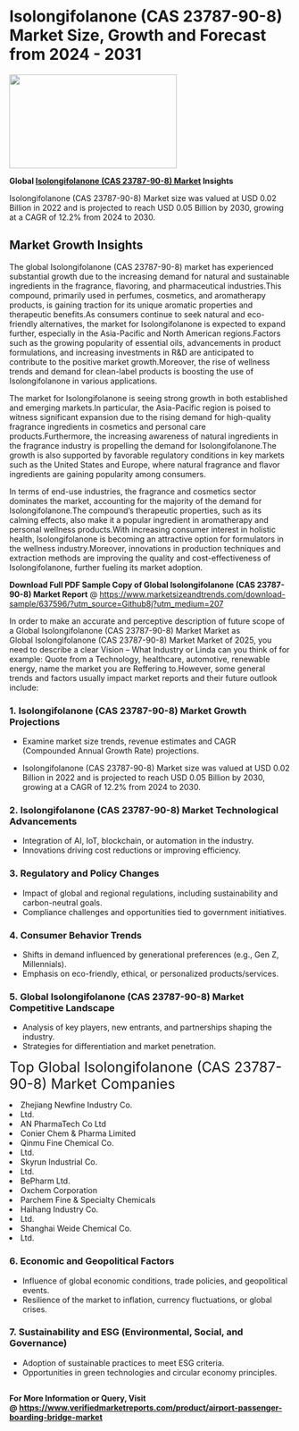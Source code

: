 <H1>Isolongifolanone (CAS 23787-90-8) Market Size, Growth and Forecast from 2024 - 2031</H1><img class="aligncenter size-medium wp-image-584254" src="https://thirdeyenews.in/wp-content/uploads/2024/09/Global-Market-Research-300x168.jpeg" alt="" width="300" height="168" /><p><strong>Global&nbsp;<a href="https://www.marketsizeandtrends.com/download-sample/637596/?utm_source=Github8j?utm_medium=207">Isolongifolanone (CAS 23787-90-8) Market</a> Insights</strong></p><p>Isolongifolanone (CAS 23787-90-8) Market size was valued at USD 0.02 Billion in 2022 and is projected to reach USD 0.05 Billion by 2030, growing at a CAGR of 12.2% from 2024 to 2030.</p><p><h2>Market Growth Insights</h2> <p>The global Isolongifolanone (CAS 23787-90-8) market has experienced substantial growth due to the increasing demand for natural and sustainable ingredients in the fragrance, flavoring, and pharmaceutical industries.This compound, primarily used in perfumes, cosmetics, and aromatherapy products, is gaining traction for its unique aromatic properties and therapeutic benefits.As consumers continue to seek natural and eco-friendly alternatives, the market for Isolongifolanone is expected to expand further, especially in the Asia-Pacific and North American regions.Factors such as the growing popularity of essential oils, advancements in product formulations, and increasing investments in R&D are anticipated to contribute to the positive market growth.Moreover, the rise of wellness trends and demand for clean-label products is boosting the use of Isolongifolanone in various applications.</p> <p>The market for Isolongifolanone is seeing strong growth in both established and emerging markets.In particular, the Asia-Pacific region is poised to witness significant expansion due to the rising demand for high-quality fragrance ingredients in cosmetics and personal care products.Furthermore, the increasing awareness of natural ingredients in the fragrance industry is propelling the demand for Isolongifolanone.The growth is also supported by favorable regulatory conditions in key markets such as the United States and Europe, where natural fragrance and flavor ingredients are gaining popularity among consumers.</p> <p>In terms of end-use industries, the fragrance and cosmetics sector dominates the market, accounting for the majority of the demand for Isolongifolanone.The compound’s therapeutic properties, such as its calming effects, also make it a popular ingredient in aromatherapy and personal wellness products.With increasing consumer interest in holistic health, Isolongifolanone is becoming an attractive option for formulators in the wellness industry.Moreover, innovations in production techniques and extraction methods are improving the quality and cost-effectiveness of Isolongifolanone, further fueling its market adoption.</p> <p><span class=""><strong>Download Full PDF Sample Copy of Global Isolongifolanone (CAS 23787-90-8) Market Report</strong> @ <a href="https://www.marketsizeandtrends.com/download-sample/637596/?utm_source=Github8j?utm_medium=207" target="_blank">https://www.marketsizeandtrends.com/download-sample/637596/?utm_source=Github8j?utm_medium=207</a></span></p><p>In order to make an accurate and perceptive description of future scope of a Global&nbsp;Isolongifolanone (CAS 23787-90-8) Market Market as Global&nbsp;Isolongifolanone (CAS 23787-90-8) Market Market of 2025, you need to describe a clear Vision &ndash; What Industry or Linda can you think of for example: Quote from a Technology, healthcare, automotive, renewable energy, name the market you are Reffering to.However, some general trends and factors usually impact market reports and their future outlook include:</p><h3>1.&nbsp;<strong>Isolongifolanone (CAS 23787-90-8) Market Growth Projections</strong></h3><ul><li>Examine market size trends, revenue estimates and CAGR (Compounded Annual Growth Rate) projections.</li><li><p>Isolongifolanone (CAS 23787-90-8) Market size was valued at USD 0.02 Billion in 2022 and is projected to reach USD 0.05 Billion by 2030, growing at a CAGR of 12.2% from 2024 to 2030.</p></li></ul><h3>2.&nbsp;<strong>Isolongifolanone (CAS 23787-90-8) Market Technological Advancements</strong></h3><ul><li>Integration of AI, IoT, blockchain, or automation in the industry.</li><li>Innovations driving cost reductions or improving efficiency.</li></ul><h3>3.&nbsp;<strong>Regulatory and Policy Changes</strong></h3><ul><li>Impact of global and regional regulations, including sustainability and carbon-neutral goals.</li><li>Compliance challenges and opportunities tied to government initiatives.</li></ul><h3>4.&nbsp;<strong>Consumer Behavior Trends</strong></h3><ul><li>Shifts in demand influenced by generational preferences (e.g., Gen Z, Millennials).</li><li>Emphasis on eco-friendly, ethical, or personalized products/services.</li></ul><h3>5.&nbsp;<strong>Global Isolongifolanone (CAS 23787-90-8) Market Competitive Landscape</strong></h3><ul><li>Analysis of key players, new entrants, and partnerships shaping the industry.</li><li>Strategies for differentiation and market penetration.</li></ul><p data-pm-slice="1 1 []"><span style="color: inherit; font-family: inherit; font-size: 25px;">Top Global Isolongifolanone (CAS 23787-90-8) Market Companies</span></p><div class="" data-test-id=""><p><li>Zhejiang Newfine Industry Co.</li><li> Ltd.</li><li> AN PharmaTech Co Ltd</li><li> Conier Chem & Pharma Limited</li><li> Qinmu Fine Chemical Co.</li><li>Ltd.</li><li> Skyrun Industrial Co.</li><li> Ltd.</li><li> BePharm Ltd.</li><li> Oxchem Corporation</li><li> Parchem Fine & Specialty Chemicals</li><li> Haihang Industry Co.</li><li> Ltd.</li><li> Shanghai Weide Chemical Co.</li><li> Ltd.</li></p></div><h3>6.&nbsp;<strong>Economic and Geopolitical Factors</strong></h3><ul><li>Influence of global economic conditions, trade policies, and geopolitical events.</li><li>Resilience of the market to inflation, currency fluctuations, or global crises.</li></ul><h3>7.&nbsp;<strong>Sustainability and ESG (Environmental, Social, and Governance)</strong></h3><ul><li>Adoption of sustainable practices to meet ESG criteria.</li><li>Opportunities in green technologies and circular economy principles.</li></ul><h2><strong style="font-size: 14px;">For More Information or Query, Visit @&nbsp;</strong><a style="background-color: #ffffff; font-size: 14px;" href="https://www.marketsizeandtrends.com/report/isolongifolanone-cas-23787-90-8-market/" target="_blank">https://www.verifiedmarketreports.com/product/airport-passenger-boarding-bridge-market</a></h2>